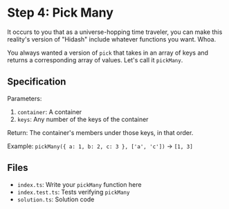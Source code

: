 # Step 4: Pick Many

It occurs to you that as a universe-hopping time traveler, you can make this reality's version of "Hidash" include whatever functions you want.
Whoa.

You always wanted a version of `pick` that takes in an array of keys and returns a corresponding array of values.
Let's call it `pickMany`.

## Specification

Parameters:

1. `container`: A container
2. `keys`: Any number of the keys of the container

Return: The container's members under those keys, in that order.

Example: `pickMany({ a: 1, b: 2, c: 3 }, ['a', 'c'])` -> `[1, 3]`

## Files

- `index.ts`: Write your `pickMany` function here
- `index.test.ts`: Tests verifying `pickMany`
- `solution.ts`: Solution code
